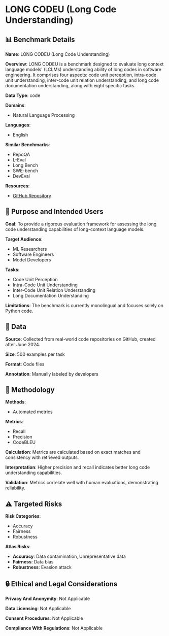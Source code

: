 # LONG CODEU (Long Code Understanding)

## 📊 Benchmark Details

**Name**: LONG CODEU (Long Code Understanding)

**Overview**: LONG CODEU is a benchmark designed to evaluate long context language models' (LCLMs) understanding ability of long codes in software engineering. It comprises four aspects: code unit perception, intra-code unit understanding, inter-code unit relation understanding, and long code documentation understanding, along with eight specific tasks.

**Data Type**: code

**Domains**:
- Natural Language Processing

**Languages**:
- English

**Similar Benchmarks**:
- RepoQA
- L-Eval
- Long Bench
- SWE-bench
- DevEval

**Resources**:
- [GitHub Repository](https://github.com/)

## 🎯 Purpose and Intended Users

**Goal**: To provide a rigorous evaluation framework for assessing the long code understanding capabilities of long-context language models.

**Target Audience**:
- ML Researchers
- Software Engineers
- Model Developers

**Tasks**:
- Code Unit Perception
- Intra-Code Unit Understanding
- Inter-Code Unit Relation Understanding
- Long Documentation Understanding

**Limitations**: The benchmark is currently monolingual and focuses solely on Python code.

## 💾 Data

**Source**: Collected from real-world code repositories on GitHub, created after June 2024.

**Size**: 500 examples per task

**Format**: Code files

**Annotation**: Manually labeled by developers

## 🔬 Methodology

**Methods**:
- Automated metrics

**Metrics**:
- Recall
- Precision
- CodeBLEU

**Calculation**: Metrics are calculated based on exact matches and consistency with retrieved outputs.

**Interpretation**: Higher precision and recall indicates better long code understanding capabilities.

**Validation**: Metrics correlate well with human evaluations, demonstrating reliability.

## ⚠️ Targeted Risks

**Risk Categories**:
- Accuracy
- Fairness
- Robustness

**Atlas Risks**:
- **Accuracy**: Data contamination, Unrepresentative data
- **Fairness**: Data bias
- **Robustness**: Evasion attack

## 🔒 Ethical and Legal Considerations

**Privacy And Anonymity**: Not Applicable

**Data Licensing**: Not Applicable

**Consent Procedures**: Not Applicable

**Compliance With Regulations**: Not Applicable
